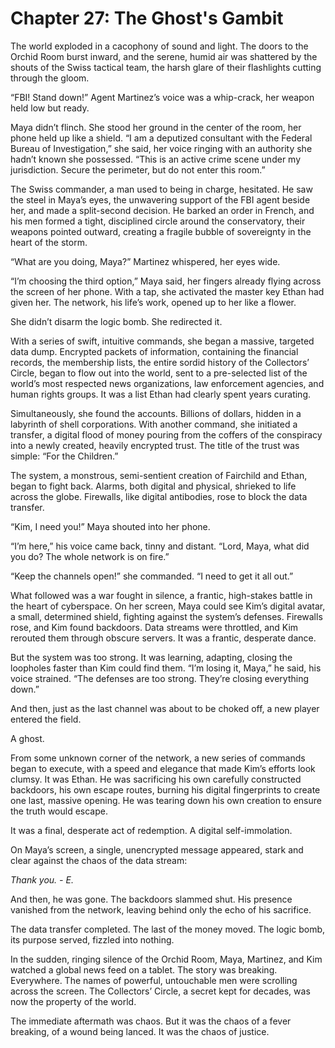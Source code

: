 # Chapter 27: The Ghost's Gambit

The world exploded in a cacophony of sound and light. The doors to the Orchid Room burst inward, and the serene, humid air was shattered by the shouts of the Swiss tactical team, the harsh glare of their flashlights cutting through the gloom.

“FBI! Stand down!” Agent Martinez’s voice was a whip-crack, her weapon held low but ready.

Maya didn’t flinch. She stood her ground in the center of the room, her phone held up like a shield. “I am a deputized consultant with the Federal Bureau of Investigation,” she said, her voice ringing with an authority she hadn’t known she possessed. “This is an active crime scene under my jurisdiction. Secure the perimeter, but do not enter this room.”

The Swiss commander, a man used to being in charge, hesitated. He saw the steel in Maya’s eyes, the unwavering support of the FBI agent beside her, and made a split-second decision. He barked an order in French, and his men formed a tight, disciplined circle around the conservatory, their weapons pointed outward, creating a fragile bubble of sovereignty in the heart of the storm.

“What are you doing, Maya?” Martinez whispered, her eyes wide.

“I’m choosing the third option,” Maya said, her fingers already flying across the screen of her phone. With a tap, she activated the master key Ethan had given her. The network, his life’s work, opened up to her like a flower.

She didn’t disarm the logic bomb. She redirected it.

With a series of swift, intuitive commands, she began a massive, targeted data dump. Encrypted packets of information, containing the financial records, the membership lists, the entire sordid history of the Collectors’ Circle, began to flow out into the world, sent to a pre-selected list of the world’s most respected news organizations, law enforcement agencies, and human rights groups. It was a list Ethan had clearly spent years curating.

Simultaneously, she found the accounts. Billions of dollars, hidden in a labyrinth of shell corporations. With another command, she initiated a transfer, a digital flood of money pouring from the coffers of the conspiracy into a newly created, heavily encrypted trust. The title of the trust was simple: “For the Children.”

The system, a monstrous, semi-sentient creation of Fairchild and Ethan, began to fight back. Alarms, both digital and physical, shrieked to life across the globe. Firewalls, like digital antibodies, rose to block the data transfer.

“Kim, I need you!” Maya shouted into her phone.

“I’m here,” his voice came back, tinny and distant. “Lord, Maya, what did you do? The whole network is on fire.”

“Keep the channels open!” she commanded. “I need to get it all out.”

What followed was a war fought in silence, a frantic, high-stakes battle in the heart of cyberspace. On her screen, Maya could see Kim’s digital avatar, a small, determined shield, fighting against the system’s defenses. Firewalls rose, and Kim found backdoors. Data streams were throttled, and Kim rerouted them through obscure servers. It was a frantic, desperate dance.

But the system was too strong. It was learning, adapting, closing the loopholes faster than Kim could find them. “I’m losing it, Maya,” he said, his voice strained. “The defenses are too strong. They’re closing everything down.”

And then, just as the last channel was about to be choked off, a new player entered the field.

A ghost.

From some unknown corner of the network, a new series of commands began to execute, with a speed and elegance that made Kim’s efforts look clumsy. It was Ethan. He was sacrificing his own carefully constructed backdoors, his own escape routes, burning his digital fingerprints to create one last, massive opening. He was tearing down his own creation to ensure the truth would escape.

It was a final, desperate act of redemption. A digital self-immolation.

On Maya’s screen, a single, unencrypted message appeared, stark and clear against the chaos of the data stream:

*Thank you. - E.*

And then, he was gone. The backdoors slammed shut. His presence vanished from the network, leaving behind only the echo of his sacrifice.

The data transfer completed. The last of the money moved. The logic bomb, its purpose served, fizzled into nothing.

In the sudden, ringing silence of the Orchid Room, Maya, Martinez, and Kim watched a global news feed on a tablet. The story was breaking. Everywhere. The names of powerful, untouchable men were scrolling across the screen. The Collectors’ Circle, a secret kept for decades, was now the property of the world.

The immediate aftermath was chaos. But it was the chaos of a fever breaking, of a wound being lanced. It was the chaos of justice.

